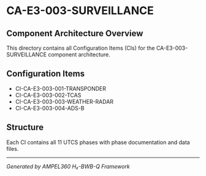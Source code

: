 # CA-E3-003-SURVEILLANCE

## Component Architecture Overview
This directory contains all Configuration Items (CIs) for the CA-E3-003-SURVEILLANCE component architecture.

## Configuration Items
- CI-CA-E3-003-001-TRANSPONDER
- CI-CA-E3-003-002-TCAS
- CI-CA-E3-003-003-WEATHER-RADAR
- CI-CA-E3-003-004-ADS-B

## Structure
Each CI contains all 11 UTCS phases with phase documentation and data files.

---
*Generated by AMPEL360 H₂-BWB-Q Framework*

